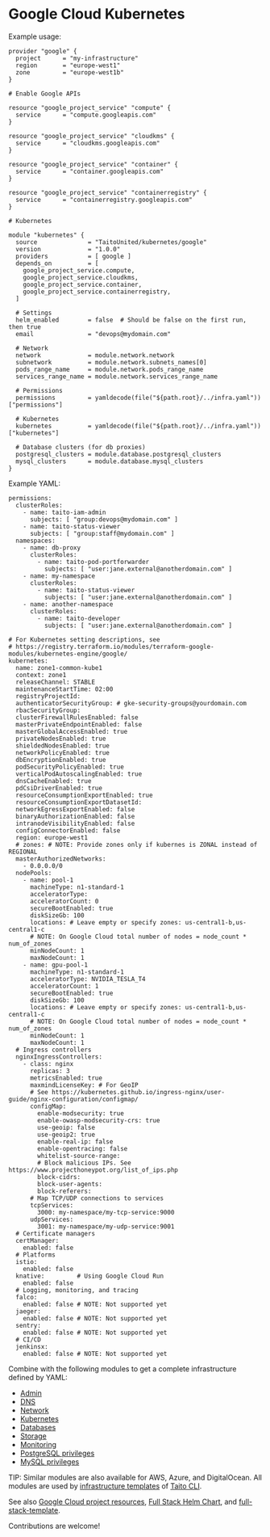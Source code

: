 # Google Cloud Kubernetes

Example usage:

```
provider "google" {
  project      = "my-infrastructure"
  region       = "europe-west1"
  zone         = "europe-west1b"
}

# Enable Google APIs

resource "google_project_service" "compute" {
  service      = "compute.googleapis.com"
}

resource "google_project_service" "cloudkms" {
  service      = "cloudkms.googleapis.com"
}

resource "google_project_service" "container" {
  service      = "container.googleapis.com"
}

resource "google_project_service" "containerregistry" {
  service      = "containerregistry.googleapis.com"
}

# Kubernetes

module "kubernetes" {
  source              = "TaitoUnited/kubernetes/google"
  version             = "1.0.0"
  providers           = [ google ]
  depends_on          = [
    google_project_service.compute,
    google_project_service.cloudkms,
    google_project_service.container,
    google_project_service.containerregistry,
  ]

  # Settings
  helm_enabled        = false  # Should be false on the first run, then true
  email               = "devops@mydomain.com"

  # Network
  network             = module.network.network
  subnetwork          = module.network.subnets_names[0]
  pods_range_name     = module.network.pods_range_name
  services_range_name = module.network.services_range_name

  # Permissions
  permissions         = yamldecode(file("${path.root}/../infra.yaml"))["permissions"]

  # Kubernetes
  kubernetes          = yamldecode(file("${path.root}/../infra.yaml"))["kubernetes"]

  # Database clusters (for db proxies)
  postgresql_clusters = module.database.postgresql_clusters
  mysql_clusters      = module.database.mysql_clusters
}
```

Example YAML:

```
permissions:
  clusterRoles:
    - name: taito-iam-admin
      subjects: [ "group:devops@mydomain.com" ]
    - name: taito-status-viewer
      subjects: [ "group:staff@mydomain.com" ]
  namespaces:
    - name: db-proxy
      clusterRoles:
        - name: taito-pod-portforwarder
          subjects: [ "user:jane.external@anotherdomain.com" ]
    - name: my-namespace
      clusterRoles:
        - name: taito-status-viewer
          subjects: [ "user:jane.external@anotherdomain.com" ]
    - name: another-namespace
      clusterRoles:
        - name: taito-developer
          subjects: [ "user:jane.external@anotherdomain.com" ]

# For Kubernetes setting descriptions, see
# https://registry.terraform.io/modules/terraform-google-modules/kubernetes-engine/google/
kubernetes:
  name: zone1-common-kube1
  context: zone1
  releaseChannel: STABLE
  maintenanceStartTime: 02:00
  registryProjectId:
  authenticatorSecurityGroup: # gke-security-groups@yourdomain.com
  rbacSecurityGroup:
  clusterFirewallRulesEnabled: false
  masterPrivateEndpointEnabled: false
  masterGlobalAccessEnabled: true
  privateNodesEnabled: true
  shieldedNodesEnabled: true
  networkPolicyEnabled: true
  dbEncryptionEnabled: true
  podSecurityPolicyEnabled: true
  verticalPodAutoscalingEnabled: true
  dnsCacheEnabled: true
  pdCsiDriverEnabled: true
  resourceConsumptionExportEnabled: true
  resourceConsumptionExportDatasetId:
  networkEgressExportEnabled: false
  binaryAuthorizationEnabled: false
  intranodeVisibilityEnabled: false
  configConnectorEnabled: false
  region: europe-west1
  # zones: # NOTE: Provide zones only if kubernes is ZONAL instead of REGIONAL
  masterAuthorizedNetworks:
    - 0.0.0.0/0
  nodePools:
    - name: pool-1
      machineType: n1-standard-1
      acceleratorType:
      acceleratorCount: 0
      secureBootEnabled: true
      diskSizeGb: 100
      locations: # Leave empty or specify zones: us-central1-b,us-central1-c
      # NOTE: On Google Cloud total number of nodes = node_count * num_of_zones
      minNodeCount: 1
      maxNodeCount: 1
    - name: gpu-pool-1
      machineType: n1-standard-1
      acceleratorType: NVIDIA_TESLA_T4
      acceleratorCount: 1
      secureBootEnabled: true
      diskSizeGb: 100
      locations: # Leave empty or specify zones: us-central1-b,us-central1-c
      # NOTE: On Google Cloud total number of nodes = node_count * num_of_zones
      minNodeCount: 1
      maxNodeCount: 1
  # Ingress controllers
  nginxIngressControllers:
    - class: nginx
      replicas: 3
      metricsEnabled: true
      maxmindLicenseKey: # For GeoIP
      # See https://kubernetes.github.io/ingress-nginx/user-guide/nginx-configuration/configmap/
      configMap:
        enable-modsecurity: true
        enable-owasp-modsecurity-crs: true
        use-geoip: false
        use-geoip2: true
        enable-real-ip: false
        enable-opentracing: false
        whitelist-source-range:
        # Block malicious IPs. See https://www.projecthoneypot.org/list_of_ips.php
        block-cidrs:
        block-user-agents:
        block-referers:
      # Map TCP/UDP connections to services
      tcpServices:
        3000: my-namespace/my-tcp-service:9000
      udpServices:
        3001: my-namespace/my-udp-service:9001
  # Certificate managers
  certManager:
    enabled: false
  # Platforms
  istio:
    enabled: false
  knative:         # Using Google Cloud Run
    enabled: false
  # Logging, monitoring, and tracing
  falco:
    enabled: false # NOTE: Not supported yet
  jaeger:
    enabled: false # NOTE: Not supported yet
  sentry:
    enabled: false # NOTE: Not supported yet
  # CI/CD
  jenkinsx:
    enabled: false # NOTE: Not supported yet
```

Combine with the following modules to get a complete infrastructure defined by YAML:

- [Admin](https://registry.terraform.io/modules/TaitoUnited/admin/google)
- [DNS](https://registry.terraform.io/modules/TaitoUnited/dns/google)
- [Network](https://registry.terraform.io/modules/TaitoUnited/network/google)
- [Kubernetes](https://registry.terraform.io/modules/TaitoUnited/kubernetes/google)
- [Databases](https://registry.terraform.io/modules/TaitoUnited/databases/google)
- [Storage](https://registry.terraform.io/modules/TaitoUnited/storage/google)
- [Monitoring](https://registry.terraform.io/modules/TaitoUnited/monitoring/google)
- [PostgreSQL privileges](https://registry.terraform.io/modules/TaitoUnited/privileges/postgresql)
- [MySQL privileges](https://registry.terraform.io/modules/TaitoUnited/privileges/mysql)

TIP: Similar modules are also available for AWS, Azure, and DigitalOcean. All modules are used by [infrastructure templates](https://taitounited.github.io/taito-cli/templates#infrastructure-templates) of [Taito CLI](https://taitounited.github.io/taito-cli/).

See also [Google Cloud project resources](https://registry.terraform.io/modules/TaitoUnited/project-resources/google), [Full Stack Helm Chart](https://github.com/TaitoUnited/taito-charts/blob/master/full-stack), and [full-stack-template](https://github.com/TaitoUnited/full-stack-template).

Contributions are welcome!
